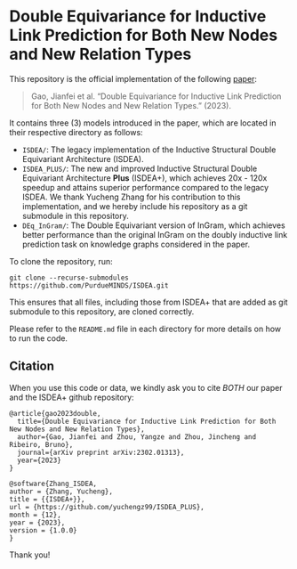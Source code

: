 # Double Equivariance for Inductive Link Prediction for Both New Nodes and New Relation Types

This repository is the official implementation of the following [paper](https://arxiv.org/abs/2302.01313):

> Gao, Jianfei et al. “Double Equivariance for Inductive Link Prediction for Both New Nodes and New Relation Types.” (2023).

It contains three (3) models introduced in the paper, which are located in their respective directory as follows:

- `ISDEA/`: The legacy implementation of the Inductive Structural Double Equivariant Architecture (ISDEA).
- `ISDEA_PLUS/`: The new and improved Inductive Structural Double Equivariant Architecture **Plus** (ISDEA+), which achieves 20x - 120x speedup and attains superior performance compared to the legacy ISDEA. We thank Yucheng Zhang for his contribution to this implementation, and we hereby include his repository as a git submodule in this repository.
- `DEq_InGram/`: The Double Equivariant version of InGram, which achieves better performance than the original InGram on the doubly inductive link prediction task on knowledge graphs considered in the paper.

To clone the repository, run:
```
git clone --recurse-submodules https://github.com/PurdueMINDS/ISDEA.git
```
This ensures that all files, including those from ISDEA+ that are added as git submodule to this repository, are cloned correctly.

Please refer to the `README.md` file in each directory for more details on how to run the code.


## Citation

When you use this code or data, we kindly ask you to cite *BOTH* our paper and the ISDEA+ github repository:
```
@article{gao2023double,
  title={Double Equivariance for Inductive Link Prediction for Both New Nodes and New Relation Types},
  author={Gao, Jianfei and Zhou, Yangze and Zhou, Jincheng and Ribeiro, Bruno},
  journal={arXiv preprint arXiv:2302.01313},
  year={2023}
}
```

```
@software{Zhang_ISDEA,
author = {Zhang, Yucheng},
title = {{ISDEA+}},
url = {https://github.com/yuchengz99/ISDEA_PLUS},
month = {12},
year = {2023},
version = {1.0.0}
}
```

Thank you!


